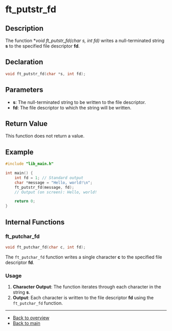 # ft_putstr_fd

## Description

The function **void ft_putstr_fd(char *s, int fd)** writes a null-terminated string **s** to the specified file descriptor **fd**.

## Declaration

```c
void ft_putstr_fd(char *s, int fd);
```

## Parameters

- **s**: The null-terminated string to be written to the file descriptor.
- **fd**: The file descriptor to which the string will be written.

## Return Value

This function does not return a value.

## Example

```c
#include "lib_main.h"

int main() {
    int fd = 1; // Standard output
    char *message = "Hello, world!\n";
    ft_putstr_fd(message, fd);
    // Output (on screen): Hello, world!

    return 0;
}
```

## Internal Functions

### ft_putchar_fd

```c
void ft_putchar_fd(char c, int fd);
```

The `ft_putchar_fd` function writes a single character **c** to the specified file descriptor **fd**.

### Usage

1. **Character Output**: The function iterates through each character in the string **s**.
2. **Output**: Each character is written to the file descriptor **fd** using the `ft_putchar_fd` function.

---

- [Back to overview](../Overview_about_function.md)
- [Back to main](/)
